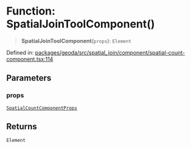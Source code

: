 # Function: SpatialJoinToolComponent()

> **SpatialJoinToolComponent**(`props`): `Element`

Defined in: [packages/geoda/src/spatial\_join/component/spatial-count-component.tsx:114](https://github.com/GeoDaCenter/openassistant/blob/36f516b8229288259590b2d9dab3b10cbfc3cbfd/packages/geoda/src/spatial_join/component/spatial-count-component.tsx#L114)

## Parameters

### props

[`SpatialCountComponentProps`](../type-aliases/SpatialCountComponentProps.md)

## Returns

`Element`
